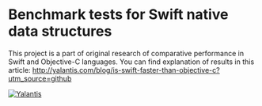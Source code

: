 # Benchmark tests for Swift native data structures

This project is a part of original research of comparative performance in Swift and Objective-C languages.
You can find explanation of results in this article: http://yalantis.com/blog/is-swift-faster-than-objective-c?utm_source=github

<a href="http://yalantis.com/?utm_source=github"><img src="https://raw.githubusercontent.com/Yalantis/PullToMakeSoup/master/PullToMakeSoupDemo/Resouces/badge_dark.png" alt="Yalantis" style="max-width:100%;"></a>
